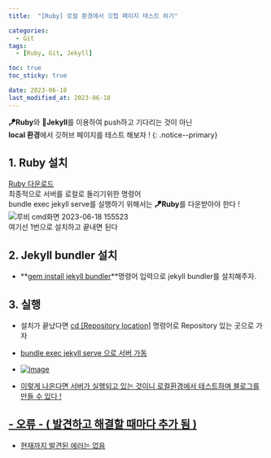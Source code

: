 ```yaml
---
title:  "[Ruby] 로컬 환경에서 깃헙 페이지 테스트 하기" 

categories:
  - Git
tags:
  - [Ruby, Git, Jekyll]

toc: true
toc_sticky: true

date: 2023-06-18
last_modified_at: 2023-06-18
---
```



**🪁Ruby**와 **🧩Jekyll**를 이용하여 push하고 기다리는 것이 아닌 <br>
**local 환경**에서 깃허브 페이지를 테스트 해보자 !
{: .notice--primary} 




## 1. Ruby 설치
[Ruby 다운로드](https://rubyinstaller.org/)
<br>
최종적으로 서버를 로컬로 돌리기위한 명령어 <br>
bundle exec jekyll serve를 실행하기 위해서는 **🪁Ruby**를 다운받아야 한다 !
<br>
![루비 cmd화면 2023-06-18 155523](https://github.com/whalebee/Whalebee.github.io/assets/127908829/fe48ae88-60c9-41b0-a7f4-3376713fc405) <br>
여기선 1번으로 설치하고 끝내면 된다


## 2. Jekyll bundler 설치
- **<u>gem install jekyll bundler</u>**명령어 입력으로 jekyll bundler를 설치해주자.


## 3. 실행
- 설치가 끝났다면 <u>cd [Repository location]</u> 명령어로 Repository 있는 곳으로 가자 <br>
- <u>bundle exec jekyll serve<u> 으로 서버 가동

- ![image](https://github.com/whalebee/Whalebee.github.io/assets/127908829/ff861bc5-a043-4834-b112-9b1104d88d5b)
- 이렇게 나온다면 서버가 실행되고 있는 것이니 로컬환경에서 테스트하며 블로그를 만들 수 있다 !

## - 오류 - ( 발견하고 해결할 때마다 추가 됨 )
- 현재까지 발견된 에러는 없음